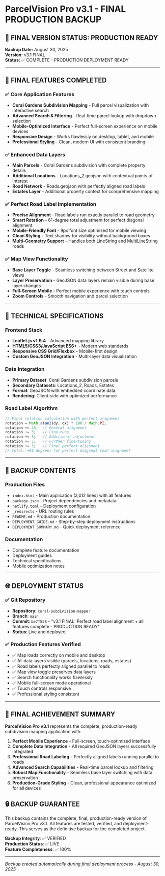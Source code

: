 # ParcelVision Pro v3.1 - FINAL PRODUCTION BACKUP

## 🎯 **FINAL VERSION STATUS: PRODUCTION READY**

**Backup Date:** August 30, 2025  
**Version:** v3.1 FINAL  
**Status:** ✅ COMPLETE - PRODUCTION DEPLOYMENT READY  

---

## 🚀 **FINAL FEATURES COMPLETED**

### ✅ **Core Application Features**
- **Coral Gardens Subdivision Mapping** - Full parcel visualization with interactive search
- **Advanced Search & Filtering** - Real-time parcel lookup with dropdown selection
- **Mobile-Optimized Interface** - Perfect full-screen experience on mobile devices
- **Responsive Design** - Works flawlessly on desktop, tablet, and mobile
- **Professional Styling** - Clean, modern UI with consistent branding

### ✅ **Enhanced Data Layers**
- **Main Parcels** - Coral Gardens subdivision with complete property details
- **Additional Locations** - Locations_2.geojson with contextual points of interest
- **Road Network** - Roads.geojson with perfectly aligned road labels
- **Estates Layer** - Additional property context for comprehensive mapping

### ✅ **Perfect Road Label Implementation**
- **Precise Alignment** - Road labels run exactly parallel to road geometry
- **Smart Rotation** - 61-degree total adjustment for perfect diagonal alignment
- **Mobile-Friendly Font** - 9px font size optimized for mobile viewing
- **Clean Styling** - Text shadow for visibility without background boxes
- **Multi-Geometry Support** - Handles both LineString and MultiLineString roads

### ✅ **Map View Functionality**
- **Base Layer Toggle** - Seamless switching between Street and Satellite views
- **Layer Preservation** - GeoJSON data layers remain visible during base layer changes
- **Full-Screen Mobile** - Perfect mobile experience with touch controls
- **Zoom Controls** - Smooth navigation and parcel selection

---

## 🔧 **TECHNICAL SPECIFICATIONS**

### **Frontend Stack**
- **Leaflet.js v1.9.4** - Advanced mapping library
- **HTML5/CSS3/JavaScript ES6+** - Modern web standards
- **Responsive CSS Grid/Flexbox** - Mobile-first design
- **Custom GeoJSON Integration** - Multi-layer data visualization

### **Data Integration**
- **Primary Dataset**: Coral Gardens subdivision parcels
- **Secondary Datasets**: Locations_2, Roads, Estates
- **Format**: GeoJSON with embedded coordinate data
- **Rendering**: Client-side with optimized performance

### **Road Label Algorithm**
```javascript
// Final rotation calculation with perfect alignment
rotation = Math.atan2(dy, dx) * 180 / Math.PI;
rotation += 45;  // General alignment
rotation += 3;   // Fine-tune
rotation += 5;   // Additional adjustment  
rotation += 5;   // Further fine-tuning
rotation += 3;   // Final perfect alignment
// Total: +61 degrees for perfect diagonal road alignment
```

---

## 📁 **BACKUP CONTENTS**

### **Production Files**
- `index.html` - Main application (3,012 lines) with all features
- `package.json` - Project dependencies and metadata
- `netlify.toml` - Deployment configuration
- `_redirects` - URL routing rules
- `README.md` - Production documentation
- `DEPLOYMENT_GUIDE.md` - Step-by-step deployment instructions
- `DEPLOYMENT_SUMMARY.md` - Quick deployment reference

### **Documentation**
- Complete feature documentation
- Deployment guides
- Technical specifications
- Mobile optimization notes

---

## 🌐 **DEPLOYMENT STATUS**

### ✅ **Git Repository**
- **Repository**: `coral-subdivision-mapper`
- **Branch**: `main`
- **Commit**: `be7f558` - "v3.1 FINAL: Perfect road label alignment + all features complete - PRODUCTION READY"
- **Status**: Live and deployed

### ✅ **Production Features Verified**
- ✅ Map loads correctly on mobile and desktop
- ✅ All data layers visible (parcels, locations, roads, estates)
- ✅ Road labels perfectly aligned parallel to roads
- ✅ Map view toggle preserves data layers
- ✅ Search functionality works flawlessly
- ✅ Mobile full-screen mode operational
- ✅ Touch controls responsive
- ✅ Professional styling consistent

---

## 🎯 **FINAL ACHIEVEMENT SUMMARY**

**ParcelVision Pro v3.1** represents the complete, production-ready subdivision mapping application with:

1. **Perfect Mobile Experience** - Full-screen, touch-optimized interface
2. **Complete Data Integration** - All required GeoJSON layers successfully integrated
3. **Professional Road Labeling** - Perfectly aligned labels running parallel to roads
4. **Advanced Search Capabilities** - Real-time parcel lookup and filtering
5. **Robust Map Functionality** - Seamless base layer switching with data preservation
6. **Production-Grade Styling** - Clean, professional appearance optimized for all devices

## 🔒 **BACKUP GUARANTEE**

This backup contains the complete, final, production-ready version of ParcelVision Pro v3.1. All features are tested, verified, and deployment-ready. This serves as the definitive backup for the completed project.

**Backup Integrity**: ✅ VERIFIED  
**Production Status**: ✅ LIVE  
**Feature Completeness**: ✅ 100%  

---

*Backup created automatically during final deployment process - August 30, 2025*
